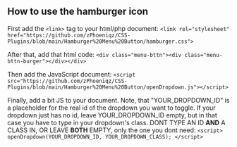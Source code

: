 ## How to use the hamburger icon

First add the `<link>` tag to your html/php document:
`<link rel="stylesheet" href="https://github.com/zPhoeniqz/CSS-Plugins/blob/main/Hamburger%20Menu%20Button/hamburger.css">`

After that, add that html code:
`<div class="menu-bttn"><div class="menu-bttn-burger"></div></div>`

Then add the JavaScript document:
`<script src="https://github.com/zPhoeniqz/CSS-Plugins/blob/main/Hamburger%20Menu%20Button/openDropdown.js"></script>`

Finally, add a bit JS to your document. Note, that "YOUR_DROPDOWN_ID" is a placeholder for the real id of the dropdown you want to toggle. If your dropdown just has no id,
leave YOUR_DROPDOWN_ID empty, but in that case you have to type in your dropdown's class. DONT TYPE AN ID **AND** A CLASS IN, OR LEAVE **BOTH** EMPTY, only the one you dont need:
`<script>
  openDropdown(YOUR_DROPDOWN_ID, YOUR_DROPDOWN_CLASS);
</script>`
